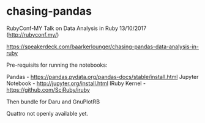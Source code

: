 # chasing-pandas
RubyConf-MY Talk on Data Analysis in Ruby 13/10/2017 (http://rubyconf.my/)

https://speakerdeck.com/baarkerlounger/chasing-pandas-data-analysis-in-ruby

Pre-requisits for running the notebooks:

Pandas - https://pandas.pydata.org/pandas-docs/stable/install.html
Jupyter Notebook - http://jupyter.org/install.html
IRuby Kernel - https://github.com/SciRuby/iruby

Then bundle for Daru and GnuPlotRB

Quattro not openly available yet.
